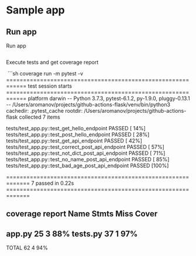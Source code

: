 # Sample app

## Run app
Run app

```sh

```

Execute tests and get coverage report

 ```sh
coverage run -m pytest -v
============================================================ test session starts ============================================================
platform darwin -- Python 3.7.3, pytest-6.1.2, py-1.9.0, pluggy-0.13.1 -- /Users/aromanov/projects/github-actions-flask/venv/bin/python3
cachedir: .pytest_cache
rootdir: /Users/aromanov/projects/github-actions-flask
collected 7 items

tests/test_app.py::test_get_hello_endpoint PASSED                                                                                     [ 14%]
tests/test_app.py::test_post_hello_endpoint PASSED                                                                                    [ 28%]
tests/test_app.py::test_get_api_endpoint PASSED                                                                                       [ 42%]
tests/test_app.py::test_correct_post_api_endpoint PASSED                                                                              [ 57%]
tests/test_app.py::test_not_dict_post_api_endpoint PASSED                                                                             [ 71%]
tests/test_app.py::test_no_name_post_api_endpoint PASSED                                                                              [ 85%]
tests/test_app.py::test_bad_age_post_api_endpoint PASSED                                                                              [100%]

============================================================= 7 passed in 0.22s =============================================================

coverage report
Name       Stmts   Miss  Cover
------------------------------
app.py        25      3    88%
tests.py      37      1    97%
------------------------------
TOTAL         62      4    94%
```